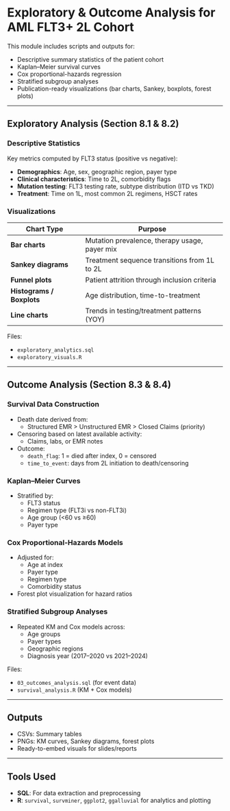 # Exploratory & Outcome Analysis for AML FLT3+ 2L Cohort

This module includes scripts and outputs for:
- Descriptive summary statistics of the patient cohort
- Kaplan–Meier survival curves
- Cox proportional-hazards regression
- Stratified subgroup analyses
- Publication-ready visualizations (bar charts, Sankey, boxplots, forest plots)

---

## Exploratory Analysis (Section 8.1 & 8.2)

### Descriptive Statistics
Key metrics computed by FLT3 status (positive vs negative):
- **Demographics**: Age, sex, geographic region, payer type
- **Clinical characteristics**: Time to 2L, comorbidity flags
- **Mutation testing**: FLT3 testing rate, subtype distribution (ITD vs TKD)
- **Treatment**: Time on 1L, most common 2L regimens, HSCT rates

### Visualizations
| Chart Type | Purpose |
|------------|---------|
| **Bar charts** | Mutation prevalence, therapy usage, payer mix |
| **Sankey diagrams** | Treatment sequence transitions from 1L to 2L |
| **Funnel plots** | Patient attrition through inclusion criteria |
| **Histograms / Boxplots** | Age distribution, time-to-treatment |
| **Line charts** | Trends in testing/treatment patterns (YOY) |

Files:
- `exploratory_analytics.sql`
- `exploratory_visuals.R`

---

## Outcome Analysis (Section 8.3 & 8.4)

### Survival Data Construction
- Death date derived from:
  - Structured EMR > Unstructured EMR > Closed Claims (priority)
- Censoring based on latest available activity:
  - Claims, labs, or EMR notes
- Outcome:
  - `death_flag`: 1 = died after index, 0 = censored
  - `time_to_event`: days from 2L initiation to death/censoring

### Kaplan–Meier Curves
- Stratified by:
  - FLT3 status
  - Regimen type (FLT3i vs non-FLT3i)
  - Age group (<60 vs ≥60)
  - Payer type

### Cox Proportional-Hazards Models
- Adjusted for:
  - Age at index
  - Payer type
  - Regimen type
  - Comorbidity status
- Forest plot visualization for hazard ratios

### Stratified Subgroup Analyses
- Repeated KM and Cox models across:
  - Age groups
  - Payer types
  - Geographic regions
  - Diagnosis year (2017–2020 vs 2021–2024)

Files:
- `03_outcomes_analysis.sql` (for event data)
- `survival_analysis.R` (KM + Cox models)

---

## Outputs
- CSVs: Summary tables
- PNGs: KM curves, Sankey diagrams, forest plots
- Ready-to-embed visuals for slides/reports

---

## Tools Used
- **SQL**: For data extraction and preprocessing
- **R**: `survival`, `survminer`, `ggplot2`, `ggalluvial` for analytics and plotting
